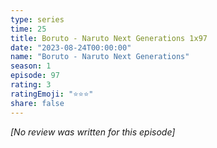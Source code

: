 ```yaml
---
type: series
time: 25
title: Boruto - Naruto Next Generations 1x97
date: "2023-08-24T00:00:00"
name: "Boruto - Naruto Next Generations"
season: 1
episode: 97
rating: 3
ratingEmoji: "⭐️⭐️⭐️"
share: false
---
```


_[No review was written for this episode]_